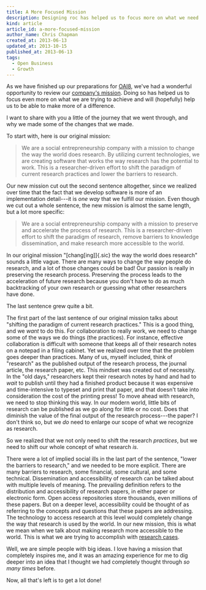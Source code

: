 ```yaml
---
title: A More Focused Mission
description: Designing roc has helped us to focus more on what we need to do.
kind: article
article_id: a-more-focused-mission
author_name: Chris Chapman
created_at: 2013-06-13
updated_at: 2013-10-15
published_at: 2013-06-13
tags:
  - Open Business
  - Growth
---
```


As we have finished up our preparations for [OAI8][], we've had a wonderful
opportunity to review our [company's mission][mission]. Doing so has helped us
to focus even more on what we are trying to achieve and will (hopefully) help
us to be able to make more of a difference.

I want to share with you a little of the journey that we went through, and why
we made some of the changes that we made.

<!--MORE-->

To start with, here is our original mission:

<div class="bq grab">

> We are a social entrepreneurship company with a mission to change the way the
> world does research. By utilizing current technologies, we are creating
> software that works the way research has the potential to work. This is a
> researcher-driven effort to shift the paradigm of current research practices
> and lower the barriers to research.

</div>

Our new mission cut out the second sentence altogether, since we realized over
time that the fact that we develop software is more of an implementation
detail---it is _one way_ that we fulfill our mission. Even though we cut out a
whole sentence, the new mission is almost the same length, but a lot more
specific:

<div class="bq grab">

> We are a social entrepreneurship company with a mission to preserve and
> accelerate the process of research. This is a researcher-driven effort to
> shift the paradigm of research, remove barriers to knowledge dissemination,
> and make research more accessible to the world.

</div>

In our original mission "[chang\[ing\]]{.sic} the way the world does research"
sounds a little vague. There are many ways to change the way people do
research, and a lot of those changes could be bad! Our passion is really in
preserving the research process. Preserving the process leads to the
acceleration of future research because you don't have to do as much
backtracking of your own research or guessing what other researchers have done.

The last sentence grew quite a bit.

The first part of the last sentence of our original mission talks about
"shifting the paradigm of current research practices." This is a good thing,
and we _want_ to do this.  For collaboration to really work, we need to change
some of the ways we do things (the practices). For instance, effective
collaboration is difficult with someone that keeps all of their research notes
on a notepad in a filing cabinet. Yet we realized over time that the problem
goes deeper than practices.  Many of us, myself included, think of "research"
as the published output of the research process, the journal article, the
research paper, etc. This mindset was created out of necessity. In the "old
days," researchers kept their research notes by hand and had to _wait_ to
publish until they had a finished product because it was expensive and
time-intensive to typeset and print that paper, and that doesn't take into
consideration the cost of the printing press! To move ahead with research, we
need to stop thinking this way. In our modern world, little bits of research
can be published as we go along for little or no cost. Does that diminish the
value of the final output of the research process---the paper? I don't think
so, but we _do_ need to enlarge our scope of what we recognize as research.

So we realized that we not only need to shift the research _practices_, but we
need to shift our whole concept of what research _is_.

There were a lot of implied social ills in the last part of the sentence,
"lower the barriers to research," and we needed to be more explicit. There are
many barriers to research, some financial, some cultural, and some technical.
Dissemination and accessibility of research can be talked about with multiple
levels of meaning. The prevailing definition refers to the distribution and
accessibility of research papers, in either paper or electronic form. Open
access repositories store thousands, even millions of these papers. But on a
deeper level, accessibility could be thought of as referring to the concepts
and questions that these papers are addressing. The technology to access
research at this level would completely change the way that research is used by
the world. In our new mission, this is what we mean when we talk about making
research more accessible to the world. This is what we are trying to accomplish
with [research cases].

Well, we are simple people with big ideas. I love having a mission that
completely inspires me, and it was an amazing experience for me to dig deeper
into an idea that I thought we had completely thought through _so many times_
before.

Now, all that's left is to get a lot done!

[mission]: </company/#sec:mission> "Pentandra's mission"
[research cases]: </research/process/#sec:research-case>
[OAI8]: </blog/heading-to-oai8/> "Heading to OAI8"
